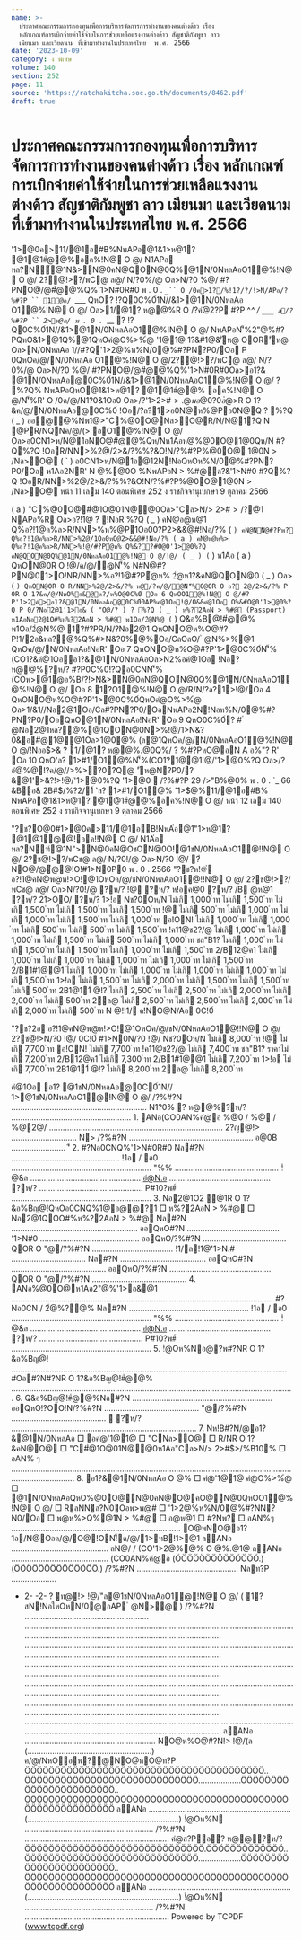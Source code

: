 ```yaml
---
name: >-
  ประกาศคณะกรรมการกองทุนเพื่อการบริหารจัดการการทำงานของคนต่างด้าว เรื่อง 
  หลักเกณฑ์การเบิกจ่ายค่าใช้จ่ายในการช่วยเหลือแรงงานต่างด้าว สัญชาติกัมพูชา ลาว
  เมียนมา และเวียดนาม ที่เข้ามาทำงานในประเทศไทย  พ.ศ. 2566
date: '2023-10-09'
category: ง พิเศษ
volume: 140
section: 252
page: 11
source: 'https://ratchakitcha.soc.go.th/documents/8462.pdf'
draft: true
---
```


# ประกาศคณะกรรมการกองทุนเพื่อการบริหารจัดการการทำงานของคนต่างด้าว เรื่อง  หลักเกณฑ์การเบิกจ่ายค่าใช้จ่ายในการช่วยเหลือแรงงานต่างด้าว สัญชาติกัมพูชา ลาว เมียนมา และเวียดนาม ที่เข้ามาทำงานในประเทศไทย  พ.ศ. 2566

'1>@0ค>11/@1อ#B%NพAPอ@1&1>ห@1? @1@1#ํ@@%อค%!N@ O @/ N1APอ หล?N์@1N&>N@0คN@QON@0Q%@1N/0NหลAอO1@%!N@ O @/ 2?@!>?/พC@ ล@/ N/?0%/@ Oล>N/?0 %@/ #?PNO@/@#ํ@@%Q%'1>N#0R#0 พ . 0 . `_`` O /0ค>1?/%!1?/?/!>N/APอ/?%#?P `` 1@ค/ `___ QหO? !?Q0C%0์1N//&1>@1N/0NหลAอ O1@%!N@ O @/ Oล>1/@1? ห@@%R O /?คํ@2?P #?P ^_^ / `___ ล/?%#?P `` 2>ห@ค/ พ . 0 . `___ ? !?Q0C%0์1N//&1>@1N/0NหลAอO1@%!N@ O @/ NพAPอN'็%2"@%#?PQหO&1>@1Q%@1QหOคํ@O%>%ํ@ '1@1@ 1?&#1@&'ัห@ OOR'ัห@ Oล>N/0NหลAอ 1//#?Q'1>2@%ห%N/0@%#?PN?P0/Oอ P 0QหOค/@/N/0NหลAอ O1@%!N@ O @/2?@!>?/พC@ ล@/ N/?0%/@ Oล>N/?0 %@/ #?PNO@/@#ํ@@%Q%'1>N#0R#0Oล>อ1?& @1N/0NหลAอ@0C%0์1N//&1>@1N/0NหลAอO1@%!N@ O @/ ? %?Q% NพAPอQหO@1&1>ห@1? @1@1#ํ@@% อค%!N@ O @/N'็%R' O /0ค/@/N1?0&1Oอ0 Oล>/?'1>2>#$>.@พ อ@0?0อํ@%@!@/ค/@/Q%/@!1@ 77 /11ค2อ Oล>/@!1@ 81 (2) OหNพ1>1@ํ@ห% @1&1>ห@1? @1@1#ํ@@%อค%!N@ O @/ พ . 0 . `_`^ ค>11/@1อ#B%NพAPอ@1&1>ห@1? @1 @1#ํ@@%อค%!N@ O @/ @ออ'1>@0R/O ? !NอR'%?Q Oอ _ '1>@0%?QN1?0/N@ ì '1>@0ค>11/@1อ#B%NพAPอ@1&1>ห@1? @1@1#ํ@@% อค%!N@ O @/ N1APอ หล?N์@1N&>N@0คN@QON@0Q%@1N/0NหลAอO1@%!N@ O @/2?@!>?/พC@ ล@/ N/?0%/@ Oล>N/?0 %@/ #?PNO@/@#ํ@@%Q%'1>N#0R#0 พ . 0 . 2566î Oอ ` '1>@0%?QQหOQO&?ค?&!?QO!N/?%"? @/?%'1>@0N'็%!O%R' Oอ 3 Q%'1>@0%?Q ì O1@%!N@ O @/ î ห/@0ค/@//N@ ค%2?@!>?/พC@ ล@/ N/?0%/@ Oล>N/?0 %@/@PNO@/@ #ํ@@%Q%'1>N#0R#0!@/พ1>1@ํ@ห% @1&1>ห@1? @1@1#ํ@@%อค%!N@ O @/ พ . 0 . `_`^ Oล>#?POORNพ>P/N!>/ ì 0C%0์ î ห/@0ค/@//N@ 0C%0์1N//&1>@1N/0NหลAอO1@%!N@ O @/ Oอ 4 O1@%!N@ O @/#?PNO@/@#ํ@@%Q%'1>N#0R#0@P/?2>#$>R O 1?&ค/@/N/0NหลAอ@0C%0์ !Oอ/?ล?1>อ0N@ห%@Pอ0N@Q ? %?Q ( _ ) ออ@@%Nพ1@>"C%@0O@Nล>O@R/N/N@1?Q N @PR/NQNค/@/(> อO1@%!N@ O @/ Oล>อ0CN1>ห/N@1อNO@#ํ@@%Qห/Nห1Aอห@%@0O@1@0Qห/N #?Q%?Q !OอR/NN>%2@/2>&/?%%?&O!N/?%#?P%@0O@ 1@0N > /Nล>O@ ( ` ) อ0CN1>ห/N@1อ@12N!NอQหOห%N/0@%#?PN?P0/Oอ ห1Aอ2NR' N @%@0O %NพAPอN > %#@ล?&'1>N#0 #?Q%?Q !OอR/NN>%2@/2>&/?%%?&O!N/?%#?P%@0O@1@0N > /Nล>O@ หน้า 11 เลม 140 ตอนพิเศษ 252 ง ราชกิจจานุเบกษา 9 ตุลาคม 2566

( a ) "C%@0O@#ํ@1O@01N@@0Oล>"Cล>N/> 2>#$>/%B10% N'็%(CON2?0ห@0O!N0?R/N"@?Q%คO@/%B10์ ห1Aอ&?ค?&QOO1@%ห1Aอ&1>@1 Oอ 5 @1N@0N>%N/0NหลAอO1@%!N@ O @/อ0C%0์QหON'็%R'!@/หล?N์ />$?@1 NAPอ%R Oล>อ?!1@ ? !NอR'%?Q ( _ ) คN@อ@ห@1 Q%อ?!1@ค%ล>R/NN>%ห%@P1Oอ00?P2>&&@#!Nอ/?% ( ` ) คN@NN@#?Pพ? Q%อ?!1@ค%ล>R/NN>%2@/1Oอ0หO@2>&&@#!Nอ/?% ( a ) คN@พ@ห%> Q%อ?!1@ค%ล>R/NN>%!@/#?Pํ@ห% Q%&??#O@0'1>@0%?Q คN@QON@0Q%@1N/0NหลAอO1@%!N@ O @/!@/ ( _ ) ( ` ) ห1Aอ ( a ) QหON@0R O !@/ค/@/ํ@N'็% N#N@#?PN@01>O!NR/NN>%อ?!1@#?Pํ@ห% 2ํ@ห1?&คN@QON@0 ( _ ) Oล> ( ` ) QหON@0R O R/NN>%2@/2>&/?% ห@/?ค/@/ํ@N'็%0@0R O อ? 2@/2>&/?% P 0R O 1?&ค/@/NหO%อ&@ห?/ห%O@0C%0์ Oอ 6 QหOO1@%!N@ O @/#?P'1>2ค์>อ1?&@1N/0NหลAอ@0C%0์0AP%คํ@1Oอ!@/O&&คํ@1Oอ O%&#O@0'1>@0%?Q P 0/?Nอ2@1'1>อ& ( "O@/? ) ? %?Q ( _ ) ห%?2AอN > %#@ (Passport) ห1AอNอ2@1O#%ห%?2AอN > %#@ พ1Oอ/2ํ@N%@ ( ` ) Q&อ%B@!#ํ@@% พ1Oอ/2ํ@N%@ 1?#?PR/N/?Nอ2@1 QหONO@ห%O@#?P!1/2อ&หล?@%Q%#>N&?0%@%Oอ/CลOลO/ ํ @N%>%@1 QหOค/@/N/0NหลAอ!NอR' Oอ 7 QหONO@ห%O@#?P'1>ํ@0C%0์N'็%(CO1?&คํ@1Oออ1?&@1N/0NหลAอOล>N2%อคํ@1Oอ !Nอ? ห@@%?ห/? #?P0C%0์!?Qอ0CNN'็%(COพ>@1@อ%B/?!>N&>N@0คN@QON@0Q%@1N/0NหลAอO1@%!N@ O @/ Oอ 8 1?O1@%!N@ O @/R/N/?ล?1>!@/Oอ 4 QหONO@ห%O@#?P'1>ํ@0C%0์QหOคํ@O%>%ํ@ Oล>1/&1//Nอ2@1Oอ/Cล#?PN?P0/OอNพAPอ2N!Nอห%N/0@%#?PN?P0/OอQหO@1N/0NหลAอ!NอR' Oอ 9 QหO0C%0์? # ํ @Nอ2@1หล?@%@1QON@0N>%!@/1>N&?0&อ#@1@@1Oล>1@0@% (ล@1QหOค/@/N/0NหลAอO1@%!N@ O @/!Nออ$>& ? 1/@1? ห@@%.@0Q%/ ? %#?PหO@อN A อ%"? R' Oอ 10 QหO'ล? 1>#1/O1@%N'็%(CO1?1@@1!@/'1>@0%?Q Oล>/?อํ@%@!?ค/@//>%>?0?Q@ 'ัห@N?P0/?&@1'>&?!>!@/'1>@0%?Q '1>@0  /?%#?P 29 />"B%@0% พ . 0 . `_ 66 &Bอ& 2B#$/%?2/1์ 'ล? 1>#1/O1@% '1>$@%11/@1อ#B% NพAPอ@1&1>ห@1? @1@1#ํ@@%อค%!N@ O @/ หน้า 12 เลม 140 ตอนพิเศษ 252 ง ราชกิจจานุเบกษา 9 ตุลาคม 2566

"?ช?O@0#1>@0ค>11/@1อB!NพA่อ@1"1>ห@1? @1@1ํ@@!อค!!N@ O @/ N1A่อ หล?Nฑ์@1N">N@0คN@OชON@0O!@1ชN/0NหลAอO1@!!N@ O @/ 2?ช@!>?/พCช@ ล@/ N/?0!/@ Oล>N/?0 !@/ ?่NO@/@ํ@@!O!#1>N0P0 พ . 0 . 2566 "?ช?ห!@่ อ?!1@คN@พ@ห!>O!@1OหOค/@/ชN/0NหลAอO1@!!N@ O @/ 2?ช@!>?/พCช@ ล@/ Oล>N/?0!/@ ?ห/? !@ ?ห/? ห!อค@0 ?ห/? /B @ห@1 ?ห/? 21>OO/ ?ห/? 1>!อ Nช?0Oห/N ไม่เกิ 1,000 ำท ไม่เกิ 1,500 ำท ไม่เกิ 1,500 ำท ไม่เกิ 1,500 ำท ไม่เกิ 1,500 ำท !@ ไม่เกิ 500 ำท ไม่เกิ 1,000 ำท ไม่เกิ 1,000 ำท ไม่เกิ 1,500 ำท ไม่เกิ 1,000 ำท อ!ON! ไม่เกิ 1,000 ำท ไม่เกิ 1,000 ำท ไม่เกิ 500 ำท ไม่เกิ 500 ำท ไม่เกิ 1,500 ำท !ค11@ช2?/@ ไม่เกิ 1,000 ำท ไม่เกิ 1,000 ำท ไม่เกิ 1,500 ำท ไม่เกิ 500 ำท ไม่เกิ 1,000 ำท ชล"B1? ไม่เกิ 1,000 ำท ไม่เกิ 1,500 ำท ไม่เกิ 1,500 ำท ไม่เกิ 1,000 ำท ไม่เกิ 1,500 ำท 2/B12@ค1 ไม่เกิ 1,000 ำท ไม่เกิ 1,000 ำท ไม่เกิ 1,000 ำท ไม่เกิ 1,000 ำท ไม่เกิ 1,500 ำท 2/B1#1@@1 ไม่เกิ 1,000 ำท ไม่เกิ 1,000 ำท ไม่เกิ 1,000 ำท ไม่เกิ 1,000 ำท ไม่เกิ 1,500 ำท 1>!อ ไม่เกิ 1,500 ำท ไม่เกิ 2,000 ำท ไม่เกิ 1,500 ำท ไม่เกิ 1,500 ำท ไม่เกิ 500 ำท 2B1@11์ @!? ไม่เกิ 2,500 ำท ไม่เกิ 2,500 ำท ไม่เกิ 2,000 ำท ไม่เกิ 2,000 ำท ไม่เกิ 500 ำท 2ล@ ไม่เกิ 2,500 ำท ไม่เกิ 2,500 ำท ไม่เกิ 2,000 ำท ไม่เกิ 2,000 ำท ไม่เกิ 500 ำท N @!!1/ ค!NO@N/Aอ 0C!0์

"?ช?2อ อ?!1@คN@พ@ห!>O!@1OหOค/@/ชN/0NหลAอO1@!!N@ O @/ 2?ช@!>N/?0 !@/ 0C!0์ #1>N0N/?0 !@/ Nช?0Oห/N ไม่เกิ 8,000 ำท !@ ไม่เกิ 7,700 ำท อ!ON! ไม่เกิ 7,700 ำท !ค11@ช2?/@ ไม่เกิ 7,400 ำท ชล"B1? ราคาไม่เกิ 7,200 ำท 2/B12@ค1 ไม่เกิ 7,300 ำท 2/B1#1@@1 ไม่เกิ 7,200 ำท 1>!อ ไม่เกิ 7,700 ำท 2B1@11์ @!? ไม่เกิ 8,200 ำท 2ล@ ไม่เกิ 8,200 ำท

คํ@1Oอ อ1? @1ชN/0NหลAอ@0C0์1N// 1>@1ชN/0NหลAอO1@!N@ O @/ /?%#?N ............................................................ N1?0% ? ห@@%?ห/? ..................................................... 1. ANอ(CO0AN%คํ@อ %@0 / %@ / %@2@/ ............................................................................. 2?ญ@!> ............................. N> /?%#?N ....................................................... อ@0B ........................ 'ี 2. #?Nอ0CNQ%'1>N#0R#0 Nล#?N ................................................ !1อ / อ0 .............................................................. "%% .............................................. !ํ@&ล ................................................. อํ@N.อ ............................................. ?ห/? .............................................. P#10?พ#์ .............................................................. 3. Nอ2@1O2 @1R O 1?&อ%Bญ@!QหOอ0CNQ%1@อ@@?1 □ ห%?2AอN > %#@ □ Nอ2@1QOO#%ห%?2AอN > %#@ Nล#?N ........................................................ ออQหO#?N ......................................... '1>N#0 ............................................ ออQหO/?%#?N ..................................... QOR O "@/?%#?N .................................... !1/ล!1@'1>N.# ................................. Nล#?N ...................................... ออQหO#?N .......................................... ออQหO/?%#?N ............................................. QOR O "@/?%#?N .......................................... 4. ANอ%@0O@ห1Aอ2"@%'1>อ&@1 .................................................................................................................... #?Nอ0CN / 2ํ@%?@% Nล#?N ..................................................... !1อ / อ0 .............................................................. "%% .............................................. !ํ@&ล ................................................. อํ@N.อ ............................................. ?ห/? .............................................. P#10?พ#์ .............................................................. 5. !ํ@Oห%Nอ@?พ#?NR O 1?&อ%Bญ@! .......................................................................................................................... #Oอ#?N#?NR O 1?&อ%Bญ@!#ํ@@% ............................................................................................................................. 6. Q&อ%Bญ@!#ํ@@%Nล#?N .............................................................. ออQหO!?OO!N/?%#?N .......................................... "@/?%#?N ..........................................  ?ห/? .................................................................................. 7. Nห!B#?N/@อ1?&@1N/0NหลAอ □ อคํ@'1@1@ □ "CNล>O@ □ R/NR O 1?&คN@O@ □ "C#ํ@1O@01N@@0ห1Aอ"Cล>N/> 2>#$>/%B10% □ อAN% ๆ ........................................................................................................................................................ 8. อ1?&@1N/0NหลAอ O @% □ คํ@'1@1@ คํ@O%>%ํ@ □ @1N/0NหลAอQหO%@0O@N@0คN@O@คO@N@0QหOO1@%!N@ O @/ □ RลNNล?N0Oอพ>พ@# □ '1>2@%ห%N/0@%#?NN?N0/Oอ □ พ@ห%>Q%@1N > %#@ □ อ@ห@1 □ #?Nพ? □ อAN%ๆ ........................................................................... O@พNO@อ1? 1อ/N@Oอค/@/O@!ON!็ค/@/1>ทB!1>@1 ลANอ ........................................... ลN@/ / (CO'1>2@%@% O @%.@1@ ลANอ ........................................... (CO0AN%คํ@อ (ÖÖÖÖÖÖÖÖÖÖÖÖÖÖ.) (ÖÖÖÖÖÖÖÖÖÖÖÖÖÖ.) /?%#?N ............................................. Nลท?P ....................

- 2- -2- ? ท@!> !@/"ล@1ชN/0NหลAอO1@!N@ O @/ ( 1?สN!NอใหOหN/0@อAP ํ @N>@ ) /?%#?N ....................................................... .............................................................................................................................................................................................................. .............................................................................................................................................................................................................. .............................................................................................................................................................................................................. .............................................................................................................................................................................................................. .............................................................................................................................................................................................................. .............................................................................................................................................................................................................. ลANอ .......................................................... NO@ห%O@#?N!> !@/(ล (.......................................................) ค/@/NหOอพ?@NO@หO@ท?P ÖÖÖÖÖÖÖÖÖÖÖÖÖÖÖÖÖÖÖÖÖÖÖÖÖÖÖÖÖÖÖÖÖÖÖÖÖÖÖÖ.. ÖÖÖÖÖÖÖÖÖÖÖÖÖÖÖÖÖÖÖÖÖÖÖÖÖÖÖÖÖ...................ÖÖÖÖÖÖÖÖÖÖÖÖÖÖÖÖÖÖÖÖÖÖÖ.. ÖÖÖÖÖÖÖÖÖÖÖÖÖÖÖÖÖÖÖÖÖÖÖÖÖÖÖÖÖÖÖÖÖÖÖÖÖÖÖÖÖÖÖÖÖÖÖÖÖÖÖÖÖÖÖÖÖÖÖ ลANอ ............................................................... (...................................................................) !ํ@Oห%N ......................................................... /?%#?N ................................................................ คํ@ส?Pอ? ห@@?ห/? ÖÖÖÖÖÖÖÖÖÖÖÖÖÖÖÖÖÖÖÖÖÖÖÖÖÖÖÖÖÖ.ÖÖÖÖÖÖÖÖÖÖÖÖÖ.. ÖÖÖÖÖÖÖÖÖÖÖÖÖÖÖÖÖÖÖÖÖÖÖÖÖÖÖÖÖ...................ÖÖÖÖÖÖÖÖÖÖÖÖÖÖÖÖÖÖÖÖÖÖÖ.. ÖÖÖÖÖÖÖÖÖÖÖÖÖÖÖÖÖÖÖÖÖÖÖÖÖÖÖÖÖÖÖÖÖÖÖÖÖÖÖÖÖÖÖÖÖÖÖÖÖÖÖÖÖÖÖÖÖÖÖ ลANอ ............................................................... (...................................................................) !ํ@Oห%N ......................................................... /?%#?N ................................................................ Powered by TCPDF (www.tcpdf.org)
